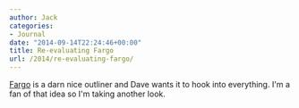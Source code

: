 ```yaml
---
author: Jack
categories:
- Journal
date: "2014-09-14T22:24:46+00:00"
title: Re-evaluating Fargo
url: /2014/re-evaluating-fargo/
---
```


[Fargo][1] is a darn nice outliner and Dave wants it to hook into everything. I'm a fan of that idea so I'm taking another look.

 [1]: http://fargo.io